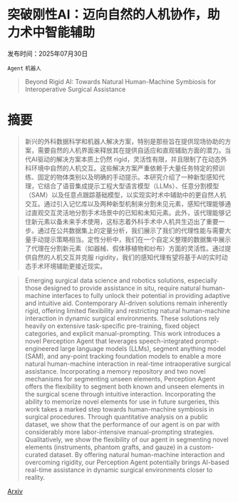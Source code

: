 # 突破刚性AI：迈向自然的人机协作，助力术中智能辅助

发布时间：2025年07月30日

`Agent` `机器人`

> Beyond Rigid AI: Towards Natural Human-Machine Symbiosis for Interoperative Surgical Assistance

# 摘要

> 新兴的外科数据科学和机器人解决方案，特别是那些旨在提供现场协助的方案，需要自然的人机界面来释放其在提供自适应和直观辅助方面的潜力。当代AI驱动的解决方案本质上仍然 rigid，灵活性有限，并且限制了在动态外科环境中自然的人机交互。这些解决方案严重依赖于大量任务特定的预训练、固定的物体类别以及明确的手动提示。本研究介绍了一种新型感知代理，它结合了语音集成提示工程大型语言模型（LLMs）、任意分割模型（SAM）以及任意点跟踪基础模型，以实现实时术中辅助中的更自然人机交互。通过引入记忆库以及两种新型机制来分割未见元素，感知代理能够通过直观交互灵活地分割手术场景中的已知和未知元素。此外，该代理能够记住新元素以备未来手术使用，这标志着外科手术中人机共生迈出了重要一步。通过在公共数据集上的定量分析，我们展示了我们的代理性能与需要大量手动提示策略相当。定性分析中，我们在一个自定义整理的数据集中展示了代理在分割新元素（如器械、假体移植物和纱布）方面的灵活性。通过提供自然的人机交互并克服 rigidity，我们的感知代理有望将基于AI的实时动态手术环境辅助更接近现实。

> Emerging surgical data science and robotics solutions, especially those designed to provide assistance in situ, require natural human-machine interfaces to fully unlock their potential in providing adaptive and intuitive aid. Contemporary AI-driven solutions remain inherently rigid, offering limited flexibility and restricting natural human-machine interaction in dynamic surgical environments. These solutions rely heavily on extensive task-specific pre-training, fixed object categories, and explicit manual-prompting. This work introduces a novel Perception Agent that leverages speech-integrated prompt-engineered large language models (LLMs), segment anything model (SAM), and any-point tracking foundation models to enable a more natural human-machine interaction in real-time intraoperative surgical assistance. Incorporating a memory repository and two novel mechanisms for segmenting unseen elements, Perception Agent offers the flexibility to segment both known and unseen elements in the surgical scene through intuitive interaction. Incorporating the ability to memorize novel elements for use in future surgeries, this work takes a marked step towards human-machine symbiosis in surgical procedures. Through quantitative analysis on a public dataset, we show that the performance of our agent is on par with considerably more labor-intensive manual-prompting strategies. Qualitatively, we show the flexibility of our agent in segmenting novel elements (instruments, phantom grafts, and gauze) in a custom-curated dataset. By offering natural human-machine interaction and overcoming rigidity, our Perception Agent potentially brings AI-based real-time assistance in dynamic surgical environments closer to reality.

[Arxiv](https://arxiv.org/abs/2507.23088)